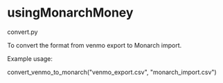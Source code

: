 # usingMonarchMoney

convert.py

To convert the format from venmo export to Monarch import.

Example usage:

convert_venmo_to_monarch("venmo_export.csv", "monarch_import.csv")
